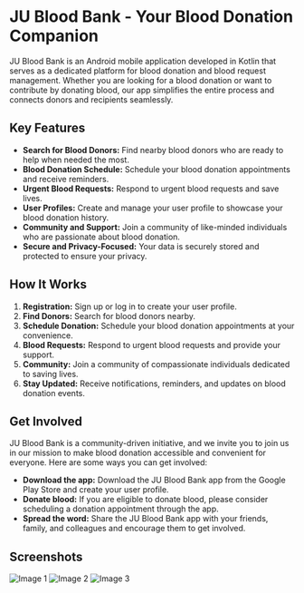 # JU Blood Bank - Your Blood Donation Companion

JU Blood Bank is an Android mobile application developed in Kotlin that serves as a dedicated platform for blood donation and blood request management. Whether you are looking for a blood donation or want to contribute by donating blood, our app simplifies the entire process and connects donors and recipients seamlessly.

## Key Features

- **Search for Blood Donors:** Find nearby blood donors who are ready to help when needed the most.
- **Blood Donation Schedule:** Schedule your blood donation appointments and receive reminders.
- **Urgent Blood Requests:** Respond to urgent blood requests and save lives.
- **User Profiles:** Create and manage your user profile to showcase your blood donation history.
- **Community and Support:** Join a community of like-minded individuals who are passionate about blood donation.
- **Secure and Privacy-Focused:** Your data is securely stored and protected to ensure your privacy.

## How It Works

1. **Registration:** Sign up or log in to create your user profile.
2. **Find Donors:** Search for blood donors nearby.
3. **Schedule Donation:** Schedule your blood donation appointments at your convenience.
4. **Blood Requests:** Respond to urgent blood requests and provide your support.
5. **Community:** Join a community of compassionate individuals dedicated to saving lives.
6. **Stay Updated:** Receive notifications, reminders, and updates on blood donation events.

## Get Involved

JU Blood Bank is a community-driven initiative, and we invite you to join us in our mission to make blood donation accessible and convenient for everyone. Here are some ways you can get involved:

- **Download the app:** Download the JU Blood Bank app from the Google Play Store and create your user profile.
- **Donate blood:** If you are eligible to donate blood, please consider scheduling a donation appointment through the app.
- **Spread the word:** Share the JU Blood Bank app with your friends, family, and colleagues and encourage them to get involved.

## Screenshots

![Image 1](https://github.com/rasel3413/JUBloodBank/blob/master/images/Donor%20List.jpeg)
![Image 2](https://github.com/rasel3413/JUBloodBank/blob/master/images/HomePage.jpeg)
![Image 3](https://github.com/rasel3413/JUBloodBank/blob/master/images/ProfilePage.jpeg)

